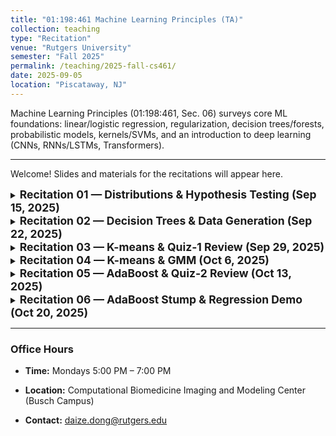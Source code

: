 ```yaml
---
title: "01:198:461 Machine Learning Principles (TA)"
collection: teaching
type: "Recitation"
venue: "Rutgers University"
semester: "Fall 2025"
permalink: /teaching/2025-fall-cs461/
date: 2025-09-05
location: "Piscataway, NJ"
---
```


Machine Learning Principles (01:198:461, Sec. 06) surveys core ML foundations: linear/logistic regression, regularization, decision trees/forests, probabilistic models, kernels/SVMs, and an introduction to deep learning (CNNs, RNNs/LSTMs, Transformers).

---

Welcome! Slides and materials for the recitations will appear here.

<details markdown="1">
<summary><span style="font-size:1.25em;font-weight:bold">Recitation 01 — Distributions & Hypothesis Testing (Sep 15, 2025)</span></summary>

- 📄 **PDF (view online):** [RE01-Distributions_and_Significance_Tests.pdf]({{ '/files/teaching/2025-fall-cs461/RE01-Distributions_and_Significance_Tests.pdf' | relative_url }})
- ⬇️ **PPTX (download):** [RE01-Distributions_and_Significance_Tests.pptx]({{ '/files/teaching/2025-fall-cs461/RE01-Distributions_and_Significance_Tests.pptx' | relative_url }})

**What we covered:**

- Distributions
    - Continuous (Uniform, Gaussian, Student’s *t*, Laplace)
    - Discrete (Bernoulli, Binomial)
- Hypothesis Testing
    - P-values
    - χ² tests

</details>


<details markdown="1">
<summary><span style="font-size:1.25em;font-weight:bold">Recitation 02 — Decision Trees & Data Generation (Sep 22, 2025)</span></summary>

- ⬇️ **Materials (download):** [HW01-Decision_Trees_and_Data_Generation.zip]({{ '/files/teaching/2025-fall-cs461/HW01-Decision_Trees_and_Data_Generation.zip' | relative_url }})
- 🎞️ **Zoom Recording (view online):** [RE02-Decision_Trees_and_Data_Generation.mp4](https://drive.google.com/file/d/1d5RsILB9OBxPe7G3qG4hJLwTgsM01FRg/view?usp=drive_link)

**What we covered:**

- Recursive tree building
    - Use a `Node` class to represent each node in the tree
    - Store necessary information such as column names, threshold, left/right children, parent, and class labels
    - Use a recursive function to split the data based on the best feature at each node
- Synthetic data generation
    - Traversing the tree from a random leaf node up to the root
    - Estimating feature values along the way
    - Handling edge cases, such as when a leaf node has too few samples or there are missing values

</details>


<details markdown="1">
<summary><span style="font-size:1.25em;font-weight:bold">Recitation 03 — K-means & Quiz-1 Review (Sep 29, 2025)</span></summary>

- 📄 **PDF (view online):** [RE03-Kmeans_and_Quiz01.pdf]({{ '/files/teaching/2025-fall-cs461/RE03-Kmeans_and_Quiz01.pdf' | relative_url }})
- ⬇️ **PPTX (download):** [RE03-Kmeans_and_Quiz01.pptx]({{ '/files/teaching/2025-fall-cs461/RE03-Kmeans_and_Quiz01.pptx' | relative_url }})
- ⬇️ **Materials (download):** [RE03-Kmeans_Demo.zip]({{ '/files/teaching/2025-fall-cs461/RE03-Kmeans_Demo.zip' | relative_url }})
- 🎞️ **Zoom Recording (view online):** [RE03-Kmeans_and_Quiz01.mp4](https://drive.google.com/file/d/1ykSnxMVqnqo6cxaasMY_70yho5z7s0Y8/view?usp=drive_link)

**What we covered:**

- K-Means clustering
    - Step-by-step demonstration
    - Code for practice and understanding
- Quiz-1 review
    - Explanations for each question
    - Decision tree demonstration

</details>


<details markdown="1">
<summary><span style="font-size:1.25em;font-weight:bold">Recitation 04 — K-means & GMM (Oct 6, 2025)</span></summary>

- ⬇️ **Materials (download):** [HW02-Kmeans_and_GMM.zip]({{ '/files/teaching/2025-fall-cs461/HW02-Kmeans_and_GMM.zip' | relative_url }})
- 🎞️ **Zoom Recording (view online):** [RE04-Kmeans_and_GMM.mp4](https://drive.google.com/file/d/1pwsfbehMaRflJpRriSJthrc8dfrBdoTt/view?usp=drive_link)

**What we covered:**

- Implementing the K-Means
    - Random and K-Means++ initialization
    - Data assignment step and centroids update step
- Implementing the Gaussian Mixture Models (GMM)
    - Random initialization
    - E-step and M-step in Expectation-Maximization (EM) algorithm

</details>


<details markdown="1">
<summary><span style="font-size:1.25em;font-weight:bold">Recitation 05 — AdaBoost & Quiz-2 Review (Oct 13, 2025)</span></summary>

- 📄 **PDF (view online):** [RE05-AdaBoost_and_Quiz02.pdf]({{ '/files/teaching/2025-fall-cs461/RE05-AdaBoost_and_Quiz02.pdf' | relative_url }})
- ⬇️ **PPTX (download):** [RE05-AdaBoost_and_Quiz02.pptx]({{ '/files/teaching/2025-fall-cs461/RE05-AdaBoost_and_Quiz02.pptx' | relative_url }})
- 🎞️ **Zoom Recording (view online):** [RE05-AdaBoost_and_Quiz02.mp4](https://drive.google.com/file/d/1kkk0jbf5dG7oPkwcq_EzxN8uusx1AexA/view?usp=drive_link)

**What we covered:**

- AdaBoost algorithm
    - Step-by-step demonstration
- Quiz-2 review
    - Explanations for each question

</details>


<details markdown="1">
<summary><span style="font-size:1.25em;font-weight:bold">Recitation 06 — AdaBoost Stump & Regression Demo (Oct 20, 2025)</span></summary>

- ⬇️ **Materials (download):** [RE06-AdaBoost_Stump_Regression_Demo.zip]({{ '/files/teaching/2025-fall-cs461/RE06-AdaBoost_Stump_Regression_Demo.zip' | relative_url }})
- 🎞️ **Zoom Recording (view online):** [RE06-AdaBoost_Stump_Regression_Demo.mp4](https://drive.google.com/file/d/1CDRmoil3Gw96U6FvLlQucMfj7KGraaeE/view?usp=drive_link)

**What we covered:**

- AdaBoost classification with:
    - Stumps (Decision Tree)
    - Logistic Regression

</details>

---

### Office Hours

- **Time:** Mondays 5:00 PM – 7:00 PM

- **Location:** Computational Biomedicine Imaging and Modeling Center (Busch Campus)

- **Contact:** daize.dong@rutgers.edu
